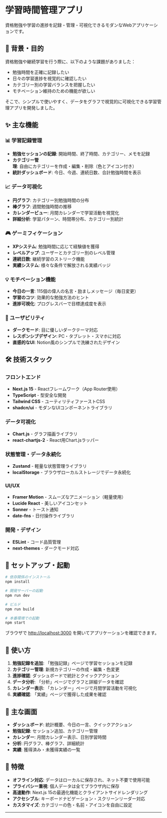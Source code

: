 # 学習時間管理アプリ

資格勉強や学習の進捗を記録・管理・可視化できるモダンなWebアプリケーションです。

## 🎯 背景・目的

資格勉強や継続学習を行う際に、以下のような課題がありました：
- 勉強時間を正確に記録したい
- 日々の学習進捗を視覚的に確認したい
- カテゴリー別の学習バランスを把握したい
- モチベーション維持のための機能が欲しい

そこで、シンプルで使いやすく、データをグラフで視覚的に可視化できる学習管理アプリを開発しました。

## ✨ 主な機能

### 📊 学習記録管理
- **勉強セッションの記録**: 開始時間、終了時間、カテゴリー、メモを記録
- **カテゴリー管理**: 自由にカテゴリーを作成・編集・削除（色とアイコン付き）
- **統計ダッシュボード**: 今日、今週、連続日数、合計勉強時間を表示

### 📈 データ可視化
- **円グラフ**: カテゴリー別勉強時間の分布
- **棒グラフ**: 週間勉強時間の推移
- **カレンダービュー**: 月間カレンダーで学習活動を視覚化
- **詳細分析**: 学習パターン、時間帯分布、カテゴリー別統計

### 🎮 ゲーミフィケーション
- **XPシステム**: 勉強時間に応じて経験値を獲得
- **レベルアップ**: ユーザーとカテゴリー別のレベル管理
- **連続日数**: 継続学習のストリーク機能
- **実績システム**: 様々な条件で解放される実績バッジ

### 💡 モチベーション機能
- **今日の一言**: 115個の偉人の名言・励ましメッセージ（毎日変更）
- **学習のコツ**: 効果的な勉強方法のヒント
- **進捗可視化**: プログレスバーで目標達成度を表示

### 🎨 ユーザビリティ
- **ダークモード**: 目に優しいダークテーマ対応
- **レスポンシブデザイン**: PC・タブレット・スマホに対応
- **直感的なUI**: Notion風のシンプルで洗練されたデザイン

## 🛠️ 技術スタック

### フロントエンド
- **Next.js 15** - Reactフレームワーク（App Router使用）
- **TypeScript** - 型安全な開発
- **Tailwind CSS** - ユーティリティファーストCSS
- **shadcn/ui** - モダンなUIコンポーネントライブラリ

### データ可視化
- **Chart.js** - グラフ描画ライブラリ
- **react-chartjs-2** - React用Chart.jsラッパー

### 状態管理・データ永続化
- **Zustand** - 軽量な状態管理ライブラリ
- **localStorage** - ブラウザローカルストレージでデータ永続化

### UI/UX
- **Framer Motion** - スムーズなアニメーション（軽量使用）
- **Lucide React** - 美しいアイコンセット
- **Sonner** - トースト通知
- **date-fns** - 日付操作ライブラリ

### 開発・デザイン
- **ESLint** - コード品質管理
- **next-themes** - ダークモード対応

## 🚀 セットアップ・起動

```bash
# 依存関係のインストール
npm install

# 開発サーバーの起動
npm run dev

# ビルド
npm run build

# 本番環境での起動
npm start
```

ブラウザで [http://localhost:3000](http://localhost:3000) を開いてアプリケーションを確認できます。

## 📱 使い方

1. **勉強記録を追加**: 「勉強記録」ページで学習セッションを記録
2. **カテゴリー管理**: 新規カテゴリーの作成・編集・色変更
3. **進捗確認**: ダッシュボードで統計とクイックアクション
4. **データ分析**: 「分析」ページでグラフと詳細データを確認
5. **カレンダー表示**: 「カレンダー」ページで月間学習活動を可視化
6. **実績確認**: 「実績」ページで獲得した成果を確認

## 🎨 主な画面

- **ダッシュボード**: 統計概要、今日の一言、クイックアクション
- **勉強記録**: セッション追加、カテゴリー管理
- **カレンダー**: 月間カレンダー表示、日別学習時間
- **分析**: 円グラフ、棒グラフ、詳細統計
- **実績**: 獲得済み・未獲得実績の一覧

## 💫 特徴

- **オフライン対応**: データはローカルに保存され、ネット不要で使用可能
- **プライバシー重視**: 個人データは全てブラウザ内に保存
- **高速動作**: Next.js 15の最適化機能とクライアントサイドレンダリング
- **アクセシブル**: キーボードナビゲーション・スクリーンリーダー対応
- **カスタマイズ**: カテゴリーの色・名前・アイコンを自由に設定

---


